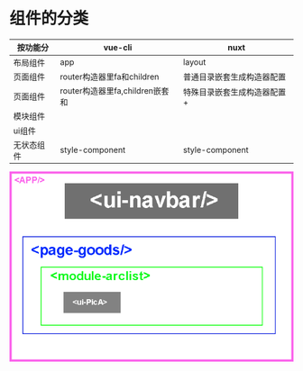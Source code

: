# 组件的分类

| 按功能分   | vue-cli                                                      | nuxt                                                         |
| ---------- | ------------------------------------------------------------ | ------------------------------------------------------------ |
| 布局组件   | app                                                          | layout                                                       |
| 页面组件   | router构造器里fa和children                                   | 普通目录嵌套生成构造器配置                                   |
| 页面组件   | router构造器里fa,children嵌套和<keep-alive><router-view prop='123' name="top"/><keep-alive> | 特殊目录嵌套生成构造器配置+ <nuxt-child  prop="123" keep-alive :keep-alive-props="{ exclude: ['modal'] }"/> |
| 模块组件   |                                                              |                                                              |
| ui组件     |                                                              |                                                              |
| 无状态组件 | style-component                                              | style-component                                              |



![1566146868286](img/1566146868286.gif)



